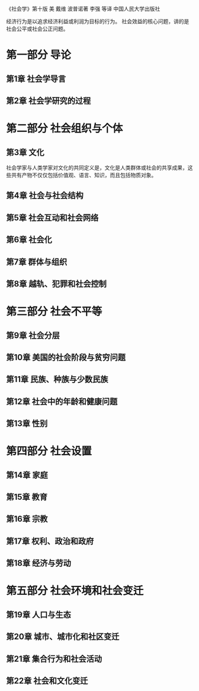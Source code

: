 《社会学》第十版 美 戴维 波普诺著 李强 等译 中国人民大学出版社

经济行为是以追求经济利益或利润为目标的行为。
社会效益的核心问题，讲的是社会公平或社会公正问题。


# 第一部分 导论
## 第1章 社会学导言
## 第2章 社会学研究的过程

# 第二部分 社会组织与个体
## 第3章 文化
社会学家与人类学家对文化的共同定义是，文化是人类群体或社会的共享成果，这些共有产物不仅仅包括价值观、语言、知识，而且包括物质对象。

## 第4章 社会与社会结构
## 第5章 社会互动和社会网络
## 第6章 社会化
## 第7章 群体与组织
## 第8章 越轨、犯罪和社会控制

# 第三部分 社会不平等
## 第9章 社会分层
## 第10章 美国的社会阶段与贫穷问题
## 第11章 民族、种族与少数民族
## 第12章 社会中的年龄和健康问题
## 第13章 性别

# 第四部分 社会设置
## 第14章 家庭
## 第15章 教育
## 第16章 宗教
## 第17章 权利、政治和政府
## 第18章 经济与劳动

# 第五部分 社会环境和社会变迁
## 第19章 人口与生态
## 第20章 城市、城市化和社区变迁
## 第21章 集合行为和社会活动
## 第22章 社会和文化变迁